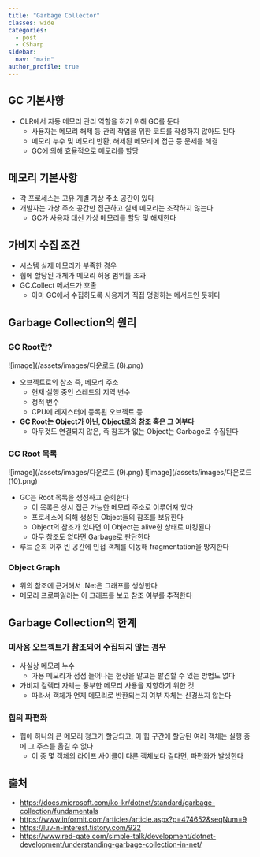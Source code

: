 ```yaml
---
title: "Garbage Collector"
classes: wide
categories: 
  - post
  - CSharp
sidebar:
  nav: "main"
author_profile: true
---
```


## GC 기본사항
* CLR에서 자동 메모리 관리 역할을 하기 위해 GC를 둔다
  * 사용자는 메모리 해제 등 관리 작업을 위한 코드를 작성하지 않아도 된다
  * 메모리 누수 및 메모리 반환, 해제된 메모리에 접근 등 문제를 해결
  * GC에 의해 효율적으로 메모리를 할당

## 메모리 기본사항
* 각 프로세스는 고유 개별 가상 주소 공간이 있다
* 개발자는 가상 주소 공간만 접근하고 실제 메모리는 조작하지 않는다
  * GC가 사용자 대신 가상 메모리를 할당 및 해제한다

## 가비지 수집 조건
* 시스템 실제 메모리가 부족한 경우
* 힙에 할당된 개체가 메모리 허용 범위를 초과
* GC.Collect 메서드가 호출
  * 아마 GC에서 수집하도록 사용자가 직접 명령하는 메서드인 듯하다

## Garbage Collection의 원리

### GC Root란?

![image](/assets/images/다운로드 (8).png)

* 오브젝트로의 참조 즉, 메모리 주소
  * 현재 실행 중인 스레드의 지역 변수
  * 정적 변수
  * CPU에 레지스터에 등록된 오브젝트 등
* **GC Root는 Object가 아닌, Object로의 참조 혹은 그 여부다**
  * 아무것도 연결되지 않은, 즉 참조가 없는 Object는 Garbage로 수집된다

### GC Root 목록

![image](/assets/images/다운로드 (9).png)
![image](/assets/images/다운로드 (10).png)

* GC는 Root 목록을 생성하고 순회한다
  * 이 목록은 상시 접근 가능한 메모리 주소로 이루어져 있다
  * 프로세스에 의해 생성된 Object들의 참조를 보유한다
  * Object의 참조가 있다면 이 Object는 alive한 상태로 마킹된다
  * 아무 참조도 없다면 Garbage로 판단한다
* 루트 순회 이후 빈 공간에 인접 객체를 이동해 fragmentation을 방지한다

### Object Graph
* 위의 참조에 근거해서 .Net은 그래프를 생성한다
* 메모리 프로파일러는 이 그래프를 보고 참조 여부를 추적한다

## Garbage Collection의 한계

### 미사용 오브젝트가 참조되어 수집되지 않는 경우
* 사실상 메모리 누수
  * 가용 메모리가 점점 늘어나는 현상을 말고는 발견할 수 있는 방법도 없다
* 가비지 컬렉터 자체는 풍부한 메모리 사용을 지향하기 위한 것
  * 따라서 객체가 언제 메모리로 반환되는지 여부 자체는 신경쓰지 않는다

### 힙의 파편화
* 힙에 하나의 큰 메모리 청크가 할당되고, 이 힙 구간에 할당된 여러 객체는 실행 중에 그 주소를 옮길 수 없다
  * 이 중 몇 객체의 라이프 사이클이 다른 객체보다 길다면, 파편화가 발생한다

## 출처
* <https://docs.microsoft.com/ko-kr/dotnet/standard/garbage-collection/fundamentals>
* <https://www.informit.com/articles/article.aspx?p=474652&seqNum=9>
* <https://luv-n-interest.tistory.com/922>
* <https://www.red-gate.com/simple-talk/development/dotnet-development/understanding-garbage-collection-in-net/>